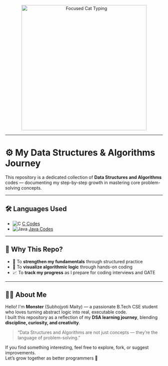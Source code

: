 <p align="center">
  <img src="https://media3.giphy.com/media/v1.Y2lkPTc5MGI3NjExdWR5bGFydzM1czhqdWc4MWw3YXcwbW5ub25uc25pYm96eHE5ajNpaCZlcD12MV9pbnRlcm5hbF9naWZfYnlfaWQmY3Q9Zw/r7Y17m4862kdW/giphy.gif" alt="Focused Cat Typing" width="400" />
</p>

---

# ⚙️ My Data Structures & Algorithms Journey

This repository is a dedicated collection of **Data Structures and Algorithms** codes — documenting my step-by-step growth in mastering core problem-solving concepts.

---

## 🛠️ Languages Used

- ![C](https://img.shields.io/badge/-C-informational?style=flat&logo=c&logoColor=white) [C Codes](./C)
- ![Java](https://img.shields.io/badge/-Java-orange?style=flat&logo=java&logoColor=white) [Java Codes](./Java)

---

## 🎯 Why This Repo?

- 🧠 To **strengthen my fundamentals** through structured practice  
- 🧩 To **visualize algorithmic logic** through hands-on coding  
- 📈 To **track my progress** as I prepare for coding interviews and GATE  

---

## 🙋‍♂️ About Me

Hello! I'm **Monster** (Subhojyoti Maity) — a passionate B.Tech CSE student who loves turning abstract logic into real, executable code.  
I built this repository as a reflection of my **DSA learning journey**, blending **discipline, curiosity, and creativity**.

> “Data Structures and Algorithms are not just concepts — they’re the language of problem-solving.”

If you find something interesting, feel free to explore, fork, or suggest improvements.  
Let’s grow together as better programmers 🚀
